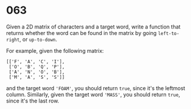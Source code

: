 [_metadata_:number]:-      "63"
[_metadata_:difficulty]:-  "Easy"
[_metadata_:asker]:-       "Microsoft"
[_metadata_:tags]:-        "matrix"

# 063

Given a 2D matrix of characters and a target word, write a function that returns whether the word can be found in the matrix by going `left-to-right`, or `up-to-down`.

For example, given the following matrix:

```
[['F', 'A', 'C', 'I'],
 ['O', 'B', 'Q', 'P'],
 ['A', 'N', 'O', 'B'],
 ['M', 'A', 'S', 'S']]
```

and the target word `'FOAM'`, you should return `true`, since it's the leftmost column. Similarly, given the target word `'MASS'`, you should return `true`, since it's the last row.
